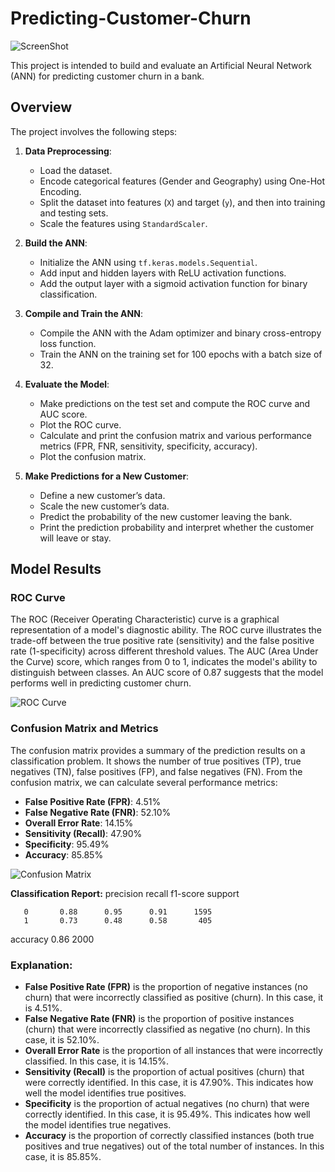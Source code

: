# Predicting-Customer-Churn
![ScreenShot](https://miro.medium.com/v2/resize:fit:720/format:webp/1*47xx1oXuebvYwZeB0OutuA.png)

This project is intended to build and evaluate an Artificial Neural Network (ANN) for predicting customer churn in a bank.

## Overview
The project involves the following steps:
1. **Data Preprocessing**:
   - Load the dataset.
   - Encode categorical features (Gender and Geography) using One-Hot Encoding.
   - Split the dataset into features (`X`) and target (`y`), and then into training and testing sets.
   - Scale the features using `StandardScaler`.

2. **Build the ANN**:
   - Initialize the ANN using `tf.keras.models.Sequential`.
   - Add input and hidden layers with ReLU activation functions.
   - Add the output layer with a sigmoid activation function for binary classification.

3. **Compile and Train the ANN**:
   - Compile the ANN with the Adam optimizer and binary cross-entropy loss function.
   - Train the ANN on the training set for 100 epochs with a batch size of 32.

4. **Evaluate the Model**:
   - Make predictions on the test set and compute the ROC curve and AUC score.
   - Plot the ROC curve.
   - Calculate and print the confusion matrix and various performance metrics (FPR, FNR, sensitivity, specificity, accuracy).
   - Plot the confusion matrix.

5. **Make Predictions for a New Customer**:
   - Define a new customer’s data.
   - Scale the new customer’s data.
   - Predict the probability of the new customer leaving the bank.
   - Print the prediction probability and interpret whether the customer will leave or stay.

## Model Results

### ROC Curve
The ROC (Receiver Operating Characteristic) curve is a graphical representation of a model's diagnostic ability. The ROC curve illustrates the trade-off between the true positive rate (sensitivity) and the false positive rate (1-specificity) across different threshold values. The AUC (Area Under the Curve) score, which ranges from 0 to 1, indicates the model's ability to distinguish between classes. An AUC score of 0.87 suggests that the model performs well in predicting customer churn.

![ROC Curve](https://raw.githubusercontent.com/NavarroAlexKU/Predicting-Customer-Churn/main/ROC%20Plot.jfif)

### Confusion Matrix and Metrics
The confusion matrix provides a summary of the prediction results on a classification problem. It shows the number of true positives (TP), true negatives (TN), false positives (FP), and false negatives (FN). From the confusion matrix, we can calculate several performance metrics:

- **False Positive Rate (FPR)**: 4.51%
- **False Negative Rate (FNR)**: 52.10%
- **Overall Error Rate**: 14.15%
- **Sensitivity (Recall)**: 47.90%
- **Specificity**: 95.49%
- **Accuracy**: 85.85%

![Confusion Matrix](path_to_your_confusion_matrix_image.png)

**Classification Report:**
          precision    recall  f1-score   support

       0       0.88      0.95      0.91      1595
       1       0.73      0.48      0.58       405

accuracy                           0.86      2000


### Explanation:
- **False Positive Rate (FPR)** is the proportion of negative instances (no churn) that were incorrectly classified as positive (churn). In this case, it is 4.51%.
- **False Negative Rate (FNR)** is the proportion of positive instances (churn) that were incorrectly classified as negative (no churn). In this case, it is 52.10%.
- **Overall Error Rate** is the proportion of all instances that were incorrectly classified. In this case, it is 14.15%.
- **Sensitivity (Recall)** is the proportion of actual positives (churn) that were correctly identified. In this case, it is 47.90%. This indicates how well the model identifies true positives.
- **Specificity** is the proportion of actual negatives (no churn) that were correctly identified. In this case, it is 95.49%. This indicates how well the model identifies true negatives.
- **Accuracy** is the proportion of correctly classified instances (both true positives and true negatives) out of the total number of instances. In this case, it is 85.85%.


